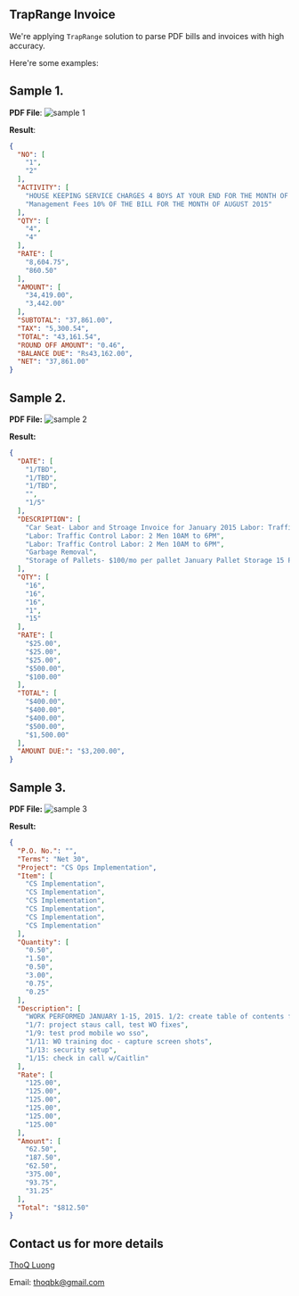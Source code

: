 ## TrapRange Invoice
We're applying `TrapRange` solution to parse PDF bills and invoices with high accuracy.

Here're some examples:

## Sample 1.

**PDF File**:
![sample 1](https://github.com/thoqbk/traprange/blob/master/_Docs/invoice/sample1.png)

**Result**:
```json
{
  "NO": [
    "1",
    "2"
  ],
  "ACTIVITY": [
    "HOUSE KEEPING SERVICE CHARGES 4 BOYS AT YOUR END FOR THE MONTH OF AUGUST-2015. TOTAL PRESENT DAYS - 97 DAYS 354.83*97 = 34,419/-",
    "Management Fees 10% OF THE BILL FOR THE MONTH OF AUGUST 2015"
  ],
  "QTY": [
    "4",
    "4"
  ],
  "RATE": [
    "8,604.75",
    "860.50"
  ],
  "AMOUNT": [
    "34,419.00",
    "3,442.00"
  ],
  "SUBTOTAL": "37,861.00",
  "TAX": "5,300.54",
  "TOTAL": "43,161.54",
  "ROUND OFF AMOUNT": "0.46",
  "BALANCE DUE": "Rs43,162.00",
  "NET": "37,861.00"
}
```

## Sample 2.

**PDF File:**
![sample 2](https://github.com/thoqbk/traprange/blob/master/_Docs/invoice/sample2.png)

**Result:**
```json
{
  "DATE": [
    "1/TBD",
    "1/TBD",
    "1/TBD",
    "",
    "1/5"
  ],
  "DESCRIPTION": [
    "Car Seat- Labor and Stroage Invoice for January 2015 Labor: Traffic Control Labor: 2 Men 10AM to 6PM",
    "Labor: Traffic Control Labor: 2 Men 10AM to 6PM",
    "Labor: Traffic Control Labor: 2 Men 10AM to 6PM",
    "Garbage Removal",
    "Storage of Pallets- $100/mo per pallet January Pallet Storage 15 Pallets"
  ],
  "QTY": [
    "16",
    "16",
    "16",
    "1",
    "15"
  ],
  "RATE": [
    "$25.00",
    "$25.00",
    "$25.00",
    "$500.00",
    "$100.00"
  ],
  "TOTAL": [
    "$400.00",
    "$400.00",
    "$400.00",
    "$500.00",
    "$1,500.00"
  ],
  "AMOUNT DUE:": "$3,200.00",
}
```

## Sample 3.

**PDF File:**
![sample 3](https://github.com/thoqbk/traprange/blob/master/_Docs/invoice/sample3.png)

**Result:**
```json
{
  "P.O. No.": "",
  "Terms": "Net 30",
  "Project": "CS Ops Implementation",
  "Item": [
    "CS Implementation",
    "CS Implementation",
    "CS Implementation",
    "CS Implementation",
    "CS Implementation",
    "CS Implementation"
  ],
  "Quantity": [
    "0.50",
    "1.50",
    "0.50",
    "3.00",
    "0.75",
    "0.25"
  ],
  "Description": [
    "WORK PERFORMED JANUARY 1-15, 2015. 1/2: create table of contents for WO training documentation",
    "1/7: project staus call, test WO fixes",
    "1/9: test prod mobile wo sso",
    "1/11: WO training doc - capture screen shots",
    "1/13: security setup",
    "1/15: check in call w/Caitlin"
  ],
  "Rate": [
    "125.00",
    "125.00",
    "125.00",
    "125.00",
    "125.00",
    "125.00"
  ],
  "Amount": [
    "62.50",
    "187.50",
    "62.50",
    "375.00",
    "93.75",
    "31.25"
  ],
  "Total": "$812.50"
}
```

## Contact us for more details
[ThoQ Luong](https://github.com/thoqbk/)

Email: thoqbk@gmail.com
